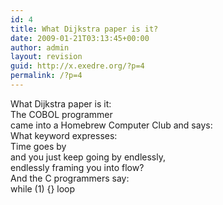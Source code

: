```yaml
---
id: 4
title: What Dijkstra paper is it?
date: 2009-01-21T03:13:45+00:00
author: admin
layout: revision
guid: http://x.exedre.org/?p=4
permalink: /?p=4
---
```

What Dijkstra paper is it:  
The COBOL programmer  
came into a Homebrew Computer Club and says:  
What keyword expresses:  
Time goes by  
and you just keep going by endlessly,  
endlessly framing you into flow?  
And the C programmers say:  
while (1) {} loop